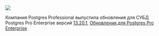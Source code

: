 <!--2025-04-09 14:39:33-->
<div class="yb">
  <div class="rss smaller1 habr"><img src="https://habrastorage.org/getpro/habr/upload_files/bfa/9c2/a08/bfa9c2a082ac7d74621c21f33d144a3f.jpg" /><p>Компания Postgres Professional выпустила обновления для СУБД Postgres Pro Enterprise версий&nbsp;<a href="https://postgrespro.ru/docs/enterprise/13/release-proee-13-20-1">13.20.1</a>,&nbsp;<a... <br><a class="light" href="https://habr.com/ru/companies/postgrespro/news/898392/?utm_source=habrahabr&utm_medium=rss&utm_campaign=898392">Обновления для Postgres Pro Enterprise</a></div>
</div>
